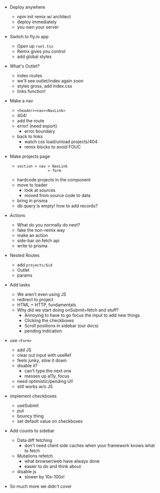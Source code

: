 - Deploy anywhere

  - npm init remix w/ architect
  - deploy immediately
  - you own your server

- Switch to fly.io app

  - Open up `root.tsx`
  - Remix gives you control
  - add global styles

- What's Outlet?

  - index routes
  - we'll see outlet/index again soon
  - styles gross, add index.css
  - links function!

- Make a nav

  - `<header><nav><NavLink>`
  - 404!
  - add the route
  - error! (need export)
    - error boundary
  - back to links
    - watch css load/unload projects/404
    - remix blocks to avoid FOUC

- Make projects page

  - ```
    section > nav > NavLink
                  > form
    ```
  - hardcode projects in the component
  - move to loader
    - look at sources
    - moved from source code to data
  - bring in prisma
  - db query is empty! how to add records?

- Actions

  - What do you normally do next?
  - fake the non-remix way
  - make an action
  - side-bar on fetch api
  - write to prisma

- Nested Routes

  - add `projects/$id`
  - Outlet
  - params

- Add tasks

  - We aren't even using JS
  - redirect to project
  - HTML + HTTP, fundamentals
  - Why did we start doing onSubmit+fetch and stuff?
    - Annoying to have to go focus the input to add new things
    - Clicking the checkboxes
    - Scroll positions in sidebar (our docs)
    - pending indication

- use `<Form>`

  - add JS
  - clear out input with useRef
  - feels junky, slow it down
  - disable it?
    - can't type the next one
    - messes up a11y, focus
  - need optimistic/pending UI!
  - still works w/o JS

- implement checkboxes

  - useSubmit
  - put
  - bouncy thing
  - set default value on checkboxes

- Add counts to sidebar

  - Data diff fetching
    - don't need client side caches when your framework knows what to fetch
  - Mutations refetch
    - what browser/web have always done
    - easier to do and think about
  - disable js
    - slower by 10x-100x!

- So much more we didn't cover
